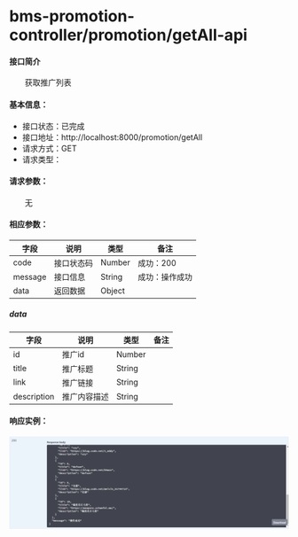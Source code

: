 # bms-promotion-controller/promotion/getAll-api
#### 接口简介
&emsp;&emsp;获取推广列表

#### 基本信息：
+ 接口状态：已完成
+ 接口地址：http://localhost:8000/promotion/getAll
+ 请求方式：GET
+ 请求类型：
#### 请求参数：
&emsp;&emsp;无

#### 相应参数：
|  字段   | 说明 | 类型 | 备注 | 
|  ----   | ----  | ---- | ---- |
| code  | 接口状态码 | Number | 成功：200 |
| message  | 接口信息 | String | 成功：操作成功 |
|data|返回数据|Object||

##### data
|字段|说明|类型|备注|
|-|-|-|-|
|id|推广id|Number||
|title|推广标题|String||
|link|推广链接|String||
|description|推广内容描述|String||

#### 响应实例：
![](image/5-1.png)
